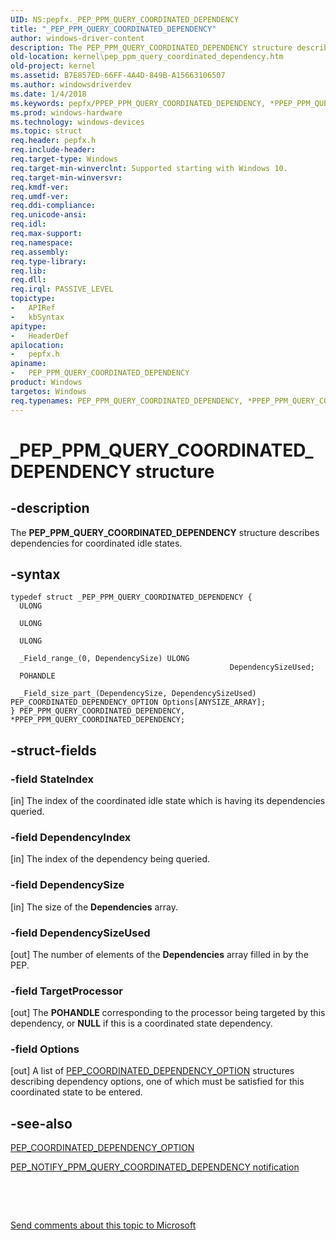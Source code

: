 ```yaml
---
UID: NS:pepfx._PEP_PPM_QUERY_COORDINATED_DEPENDENCY
title: "_PEP_PPM_QUERY_COORDINATED_DEPENDENCY"
author: windows-driver-content
description: The PEP_PPM_QUERY_COORDINATED_DEPENDENCY structure describes dependencies for coordinated idle states.
old-location: kernel\pep_ppm_query_coordinated_dependency.htm
old-project: kernel
ms.assetid: B7E857ED-66FF-4A4D-849B-A15663106507
ms.author: windowsdriverdev
ms.date: 1/4/2018
ms.keywords: pepfx/PPEP_PPM_QUERY_COORDINATED_DEPENDENCY, *PPEP_PPM_QUERY_COORDINATED_DEPENDENCY, pepfx/PEP_PPM_QUERY_COORDINATED_DEPENDENCY, PPEP_PPM_QUERY_COORDINATED_DEPENDENCY structure pointer [Kernel-Mode Driver Architecture], _PEP_PPM_QUERY_COORDINATED_DEPENDENCY, PPEP_PPM_QUERY_COORDINATED_DEPENDENCY, PEP_PPM_QUERY_COORDINATED_DEPENDENCY, kernel.pep_ppm_query_coordinated_dependency, PEP_PPM_QUERY_COORDINATED_DEPENDENCY structure [Kernel-Mode Driver Architecture]
ms.prod: windows-hardware
ms.technology: windows-devices
ms.topic: struct
req.header: pepfx.h
req.include-header: 
req.target-type: Windows
req.target-min-winverclnt: Supported starting with Windows 10.
req.target-min-winversvr: 
req.kmdf-ver: 
req.umdf-ver: 
req.ddi-compliance: 
req.unicode-ansi: 
req.idl: 
req.max-support: 
req.namespace: 
req.assembly: 
req.type-library: 
req.lib: 
req.dll: 
req.irql: PASSIVE_LEVEL
topictype:
-	APIRef
-	kbSyntax
apitype:
-	HeaderDef
apilocation:
-	pepfx.h
apiname:
-	PEP_PPM_QUERY_COORDINATED_DEPENDENCY
product: Windows
targetos: Windows
req.typenames: PEP_PPM_QUERY_COORDINATED_DEPENDENCY, *PPEP_PPM_QUERY_COORDINATED_DEPENDENCY
---
```


# _PEP_PPM_QUERY_COORDINATED_DEPENDENCY structure


## -description


The <b>PEP_PPM_QUERY_COORDINATED_DEPENDENCY</b> structure describes dependencies for coordinated idle states.


## -syntax


````
typedef struct _PEP_PPM_QUERY_COORDINATED_DEPENDENCY {
  ULONG                                                                                   StateIndex;
  ULONG                                                                                   DependencyIndex;
  ULONG                                                                                   DependencySize;
  _Field_range_(0, DependencySize) ULONG                                                  DependencySizeUsed;
  POHANDLE                                                                                TargetProcessor;
  _Field_size_part_(DependencySize, DependencySizeUsed) PEP_COORDINATED_DEPENDENCY_OPTION Options[ANYSIZE_ARRAY];
} PEP_PPM_QUERY_COORDINATED_DEPENDENCY, *PPEP_PPM_QUERY_COORDINATED_DEPENDENCY;
````


## -struct-fields




### -field StateIndex

[in] The index of the coordinated idle state which is having its dependencies queried.


### -field DependencyIndex

[in] The index of the dependency being queried.


### -field DependencySize

[in] The size of the <b>Dependencies</b> array.


### -field DependencySizeUsed

[out] The number of elements of the <b>Dependencies</b> array filled in by the PEP.


### -field TargetProcessor

[out] The <b>POHANDLE</b> corresponding to the processor being targeted by this dependency, or <b>NULL</b> if this is a coordinated state dependency.


### -field Options

[out] A list of <a href="..\pepfx\ns-pepfx-_pep_coordinated_dependency_option.md">PEP_COORDINATED_DEPENDENCY_OPTION</a> structures describing dependency options, one of which must be satisfied for this coordinated state to be entered.


## -see-also

<a href="..\pepfx\ns-pepfx-_pep_coordinated_dependency_option.md">PEP_COORDINATED_DEPENDENCY_OPTION</a>



<a href="https://msdn.microsoft.com/library/windows/hardware/mt186775">PEP_NOTIFY_PPM_QUERY_COORDINATED_DEPENDENCY notification</a>



 

 

<a href="mailto:wsddocfb@microsoft.com?subject=Documentation%20feedback [kernel\kernel]:%20PEP_PPM_QUERY_COORDINATED_DEPENDENCY structure%20 RELEASE:%20(1/4/2018)&amp;body=%0A%0APRIVACY STATEMENT%0A%0AWe use your feedback to improve the documentation. We don't use your email address for any other purpose, and we'll remove your email address from our system after the issue that you're reporting is fixed. While we're working to fix this issue, we might send you an email message to ask for more info. Later, we might also send you an email message to let you know that we've addressed your feedback.%0A%0AFor more info about Microsoft's privacy policy, see http://privacy.microsoft.com/en-us/default.aspx." title="Send comments about this topic to Microsoft">Send comments about this topic to Microsoft</a>

